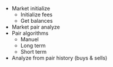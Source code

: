 - Market initialize
	- Initialize fees
	- Get balances
- Market pair analyze
- Pair algorithms
    - Manuel
    - Long term
    - Short term
- Analyze from pair history (buys & sells)

